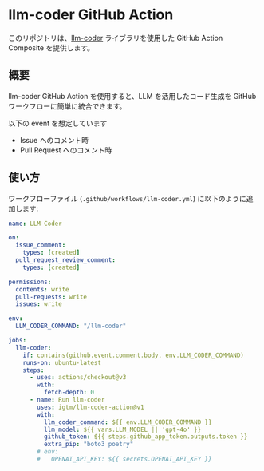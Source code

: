 # llm-coder GitHub Action

このリポジトリは、[llm-coder](https://github.com/igtm/llm-coder) ライブラリを使用した GitHub Action Composite を提供します。

## 概要

llm-coder GitHub Action を使用すると、LLM を活用したコード生成を GitHub ワークフローに簡単に統合できます。

以下の event を想定しています

- Issue へのコメント時
- Pull Request へのコメント時

## 使い方

ワークフローファイル (`.github/workflows/llm-coder.yml`) に以下のように追加します:

```yaml
name: LLM Coder

on:
  issue_comment:
    types: [created]
  pull_request_review_comment:
    types: [created]

permissions:
  contents: write
  pull-requests: write
  issues: write

env:
  LLM_CODER_COMMAND: "/llm-coder"

jobs:
  llm-coder:
    if: contains(github.event.comment.body, env.LLM_CODER_COMMAND)
    runs-on: ubuntu-latest
    steps:
      - uses: actions/checkout@v3
        with:
          fetch-depth: 0
      - name: Run llm-coder
        uses: igtm/llm-coder-action@v1
        with:
          llm_coder_command: ${{ env.LLM_CODER_COMMAND }}
          llm_model: ${{ vars.LLM_MODEL || 'gpt-4o' }}
          github_token: ${{ steps.github_app_token.outputs.token }}
          extra_pip: "boto3 poetry"
        # env:
        #   OPENAI_API_KEY: ${{ secrets.OPENAI_API_KEY }}
```
